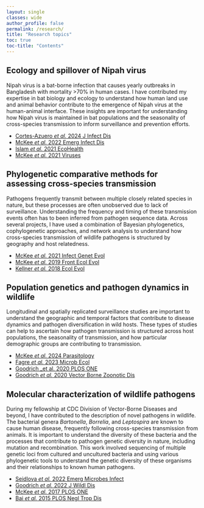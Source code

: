 ```yaml
---
layout: single
classes: wide
author_profile: false
permalink: /research/
title: "Research topics"
toc: true
toc-title: "Contents"
---
```


## Ecology and spillover of Nipah virus

Nipah virus is a bat-borne infection that causes yearly outbreaks in Bangladesh with mortality >70% in human cases. I have contributed my expertise in bat biology and ecology to understand how human land use and animal behavior contribute to the emergence of Nipah virus at the human-animal interface. These insights are important for understanding how Nipah virus is maintained in bat populations and the seasonality of cross-species transmission to inform surveillance and prevention efforts.

- [Cortes-Azuero _et al._ 2024 J Infect Dis](https://doi.org/10.1093/infdis/jiae221)
- [McKee _et al._ 2022 Emerg Infect Dis](https://doi.org/10.3201/eid2807.212614)
- [Islam _et al._ 2021 EcoHealth](https://doi.org/10.1007/s10393-021-01561-9)
- [McKee _et al._ 2021 Viruses](https://doi.org/10.3390/v13020169)

## Phylogenetic comparative methods for assessing cross-species transmission

Pathogens frequently transmit between multiple closely related species in nature, but these processes are often unobserved due to lack of surveillance. Understanding the frequency and timing of these transmission events often has to been inferred from pathogen sequence data. Across several projects, I have used a combination of Bayesian phylogenetics, cophylogenetic approaches, and network analysis to understand how cross-species transmission of wildlife pathogens is structured by geography and host relatedness.

- [McKee _et al._ 2021 Infect Genet Evol](https://doi.org/10.1016/j.meegid.2021.104719)
- [McKee _et al._ 2019 Front Ecol Evol](https://doi.org/10.3389/fevo.2019.00069)
- [Kellner _et al._ 2018 Ecol Evol](https://doi.org/10.1002/ece3.4451)

## Population genetics and pathogen dynamics in wildlife

Longitudinal and spatially replicated surveillance studies are important to understand the geographic and temporal factors that contribute to disease dynamics and pathogen diversification in wild hosts. These types of studies can help to ascertain how pathogen transmission is structured across host populations, the seasonality of transmission, and how particular demographic groups are contributing to transmission.

- [McKee _et al._ 2024 Parasitology](https://doi.org/10.1017/S0031182024000660)
- [Fagre _et al._ 2023 Microb Ecol](https://doi.org/10.1007/s00248-023-02293-9)
- [Goodrich _et al. 2020 PLOS ONE](https://doi.org/10.1371/journal.pone.0244803)
- [Goodrich _et al._ 2020 Vector Borne Zoonotic Dis](https://doi.org/10.1089/vbz.2019.2550)

## Molecular characterization of wildlife pathogens

During my fellowship at CDC Division of Vector-Borne Diseases and beyond, I have contributed to the description of novel pathogens in wildlife. The bacterial genera _Bartonella_, _Borrelia_, and _Leptospira_ are known to cause human disease, frequently following cross-species transmission from animals. It is important to understand the diversity of these bacteria and the processes that contribute to pathogen genetic diversity in nature, including mutation and recombination. This work involved sequencing of multiple genetic loci from cultured and uncultured bacteria and using various phylogenetic tools to understand the genetic diversity of these organisms and their relationships to known human pathogens.

- [Seidlova _et al._ 2022 Emerg Microbes Infect](https://doi.org/10.1080/22221751.2022.2117095)
- [Goodrich _et al._ 2022 J Wildl Dis](https://doi.org/10.7589/JWD-D-21-00148)
- [McKee _et al._ 2017 PLOS ONE](https://doi.org/10.1371/journal.pone.0181696)
- [Bai _et al._ 2015 PLOS Negl Trop Dis](https://doi.org/10.1371/journal.pntd.0003478)
